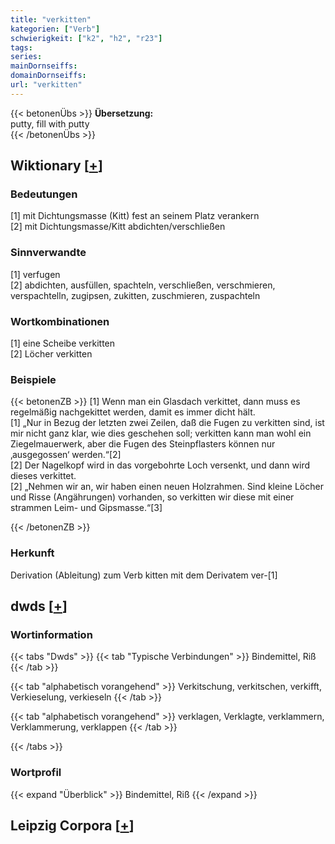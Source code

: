 ```yaml
---
title: "verkitten"
kategorien: ["Verb"]
schwierigkeit: ["k2", "h2", "r23"]
tags:
series:
mainDornseiffs:
domainDornseiffs:
url: "verkitten"
---
```


{{< betonenÜbs >}}
**Übersetzung:**  
putty, fill with putty  
{{< /betonenÜbs >}}

## Wiktionary [[+](https://de.wiktionary.org/wiki/verkitten)]

### Bedeutungen
[1] mit Dichtungsmasse (Kitt) fest an seinem Platz verankern  
[2] mit Dichtungsmasse/Kitt abdichten/verschließen  

### Sinnverwandte
[1] verfugen  
[2] abdichten, ausfüllen, spachteln, verschließen, verschmieren, verspachtelln, zugipsen, zukitten, zuschmieren, zuspachteln  

### Wortkombinationen
[1] eine Scheibe verkitten  
[2] Löcher verkitten  

### Beispiele
{{< betonenZB >}}
[1] Wenn man ein Glasdach verkittet, dann muss es regelmäßig nachgekittet werden, damit es immer dicht hält.  
[1] „Nur in Bezug der letzten zwei Zeilen, daß die Fugen zu verkitten sind, ist mir nicht ganz klar, wie dies geschehen soll; verkitten kann man wohl ein Ziegelmauerwerk, aber die Fugen des Steinpflasters können nur ‚ausgegossen‘ werden.“[2]  
[2] Der Nagelkopf wird in das vorgebohrte Loch versenkt, und dann wird dieses verkittet.  
[2] „Nehmen wir an, wir haben einen neuen Holzrahmen. Sind kleine Löcher und Risse (Angährungen) vorhanden, so verkitten wir diese mit einer strammen Leim- und Gipsmasse.“[3]  

{{< /betonenZB >}}
### Herkunft
Derivation (Ableitung) zum Verb kitten mit dem Derivatem ver-[1]  



## dwds [[+](https://www.dwds.de/wb/verkitten)]

### Wortinformation
{{< tabs "Dwds" >}}
{{< tab "Typische Verbindungen" >}}
Bindemittel, Riß
{{< /tab >}}

{{< tab "alphabetisch vorangehend" >}}
Verkitschung, verkitschen, verkifft, Verkieselung, verkieseln
{{< /tab >}}

{{< tab "alphabetisch vorangehend" >}}
verklagen, Verklagte, verklammern, Verklammerung, verklappen
{{< /tab >}}

{{< /tabs >}}

### Wortprofil
{{< expand "Überblick" >}} Bindemittel, Riß {{< /expand >}}

## Leipzig Corpora [[+](https://corpora.uni-leipzig.de/en/res?word=verkitten&corpusId=deu_newscrawl-public_2018)]

